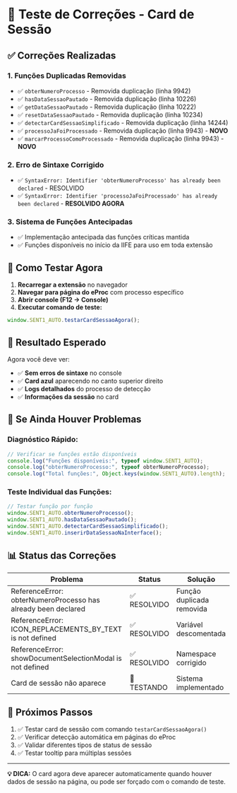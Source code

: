 # 🧪 Teste de Correções - Card de Sessão

## ✅ Correções Realizadas

### 1. **Funções Duplicadas Removidas**

-   ✅ `obterNumeroProcesso` - Removida duplicação (linha 9942)
-   ✅ `hasDataSessaoPautado` - Removida duplicação (linha 10226)
-   ✅ `getDataSessaoPautado` - Removida duplicação (linha 10222)
-   ✅ `resetDataSessaoPautado` - Removida duplicação (linha 10234)
-   ✅ `detectarCardSessaoSimplificado` - Removida duplicação (linha 14244)
-   ✅ `processoJaFoiProcessado` - Removida duplicação (linha 9943) - **NOVO**
-   ✅ `marcarProcessoComoProcessado` - Removida duplicação (linha 9943) - **NOVO**

### 2. **Erro de Sintaxe Corrigido**

-   ✅ `SyntaxError: Identifier 'obterNumeroProcesso' has already been declared` - RESOLVIDO
-   ✅ `SyntaxError: Identifier 'processoJaFoiProcessado' has already been declared` - **RESOLVIDO AGORA**

### 3. **Sistema de Funções Antecipadas**

-   ✅ Implementação antecipada das funções críticas mantida
-   ✅ Funções disponíveis no início da IIFE para uso em toda extensão

## 🧪 Como Testar Agora

1. **Recarregar a extensão** no navegador
2. **Navegar para página do eProc** com processo específico
3. **Abrir console (F12 → Console)**
4. **Executar comando de teste:**

```javascript
window.SENT1_AUTO.testarCardSessaoAgora();
```

## 🎯 Resultado Esperado

Agora você deve ver:

-   ✅ **Sem erros de sintaxe** no console
-   ✅ **Card azul** aparecendo no canto superior direito
-   ✅ **Logs detalhados** do processo de detecção
-   ✅ **Informações da sessão** no card

## 🔧 Se Ainda Houver Problemas

### Diagnóstico Rápido:

```javascript
// Verificar se funções estão disponíveis
console.log("Funções disponíveis:", typeof window.SENT1_AUTO);
console.log("obterNumeroProcesso:", typeof obterNumeroProcesso);
console.log("Total funções:", Object.keys(window.SENT1_AUTO).length);
```

### Teste Individual das Funções:

```javascript
// Testar função por função
window.SENT1_AUTO.obterNumeroProcesso();
window.SENT1_AUTO.hasDataSessaoPautado();
window.SENT1_AUTO.detectarCardSessaoSimplificado();
window.SENT1_AUTO.inserirDataSessaoNaInterface();
```

## 📊 Status das Correções

| Problema                                                      | Status       | Solução                   |
| ------------------------------------------------------------- | ------------ | ------------------------- |
| ReferenceError: obterNumeroProcesso has already been declared | ✅ RESOLVIDO | Função duplicada removida |
| ReferenceError: ICON_REPLACEMENTS_BY_TEXT is not defined      | ✅ RESOLVIDO | Variável descomentada     |
| ReferenceError: showDocumentSelectionModal is not defined     | ✅ RESOLVIDO | Namespace corrigido       |
| Card de sessão não aparece                                    | 🧪 TESTANDO  | Sistema implementado      |

## 🎉 Próximos Passos

1. ✅ Testar card de sessão com comando `testarCardSessaoAgora()`
2. ✅ Verificar detecção automática em páginas do eProc
3. ✅ Validar diferentes tipos de status de sessão
4. ✅ Testar tooltip para múltiplas sessões

---

**💡 DICA:** O card agora deve aparecer automaticamente quando houver dados de sessão na página, ou pode ser forçado com o comando de teste.
